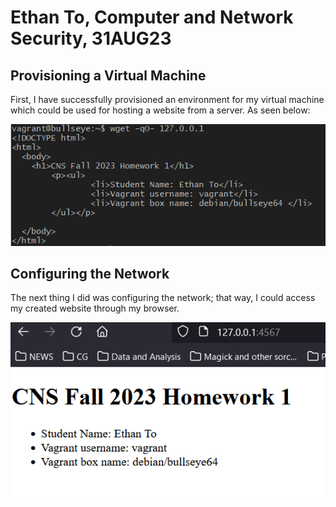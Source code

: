 # Ethan To, Computer and Network Security, 31AUG23
## Provisioning a Virtual Machine
First, I have successfully provisioned an environment for my virtual machine which could be used for hosting a website from a server. As seen below:

![alt text](HW1/Vagrant_html_working.png)



## Configuring the Network

The next thing I did was configuring the network; that way, I could access my created website through my browser.

![alt text](HW1/Website_working.png)
